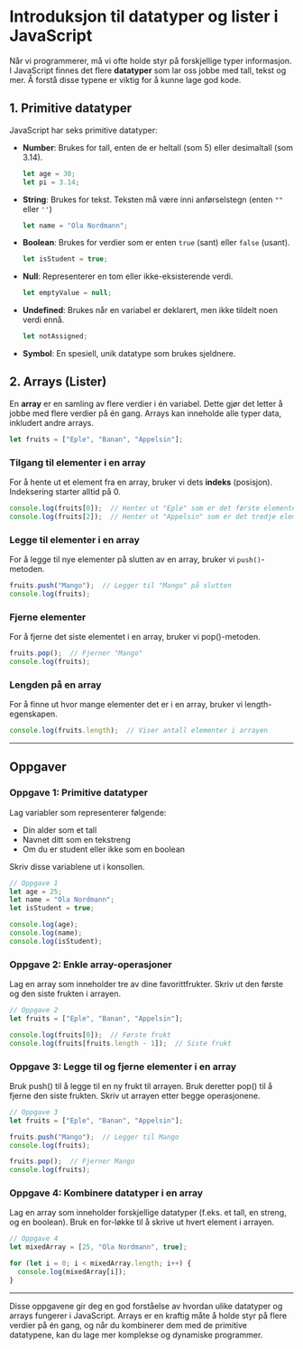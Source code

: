 
# Introduksjon til datatyper og lister i JavaScript

Når vi programmerer, må vi ofte holde styr på forskjellige typer informasjon. I JavaScript finnes det flere **datatyper** som lar oss jobbe med tall, tekst og mer. Å forstå disse typene er viktig for å kunne lage god kode. 

## 1. Primitive datatyper
JavaScript har seks primitive datatyper:

- **Number**: Brukes for tall, enten de er heltall (som 5) eller desimaltall (som 3.14).
  ```javascript
  let age = 30;
  let pi = 3.14;
  ```

- **String**: Brukes for tekst. Teksten må være inni anførselstegn (enten `""` eller `''`)
  ```javascript
  let name = "Ola Nordmann";
  ```

- **Boolean**: Brukes for verdier som er enten `true` (sant) eller `false` (usant).
  ```javascript
  let isStudent = true;
  ```

- **Null**: Representerer en tom eller ikke-eksisterende verdi.
  ```javascript
  let emptyValue = null;
  ```

- **Undefined**: Brukes når en variabel er deklarert, men ikke tildelt noen verdi ennå.
  ```javascript
  let notAssigned;
  ```

- **Symbol**: En spesiell, unik datatype som brukes sjeldnere.

## 2. Arrays (Lister)
En **array** er en samling av flere verdier i én variabel. Dette gjør det letter å jobbe med flere verdier på én gang. Arrays kan inneholde alle typer data, inkludert andre arrays.

```javascript
let fruits = ["Eple", "Banan", "Appelsin"];
```

### Tilgang til elementer i en array
For å hente ut et element fra en array, bruker vi dets **indeks** (posisjon). Indeksering starter alltid på 0.

```javascript
console.log(fruits[0]);  // Henter ut "Eple" som er det første elementet
console.log(fruits[2]);  // Henter ut "Appelsin" som er det tredje elementet
```

### Legge til elementer i en array
For å legge til nye elementer på slutten av en array, bruker vi `push()`-metoden.

```javascript
fruits.push("Mango");  // Legger til "Mango" på slutten
console.log(fruits);  
```

### Fjerne elementer
For å fjerne det siste elementet i en array, bruker vi pop()-metoden.

```javascript
fruits.pop();  // Fjerner "Mango"
console.log(fruits);
```

### Lengden på en array
For å finne ut hvor mange elementer det er i en array, bruker vi length-egenskapen.

```javascript
console.log(fruits.length);  // Viser antall elementer i arrayen
```

---

## Oppgaver

### Oppgave 1: Primitive datatyper
Lag variabler som representerer følgende:
- Din alder som et tall
- Navnet ditt som en tekstreng
- Om du er student eller ikke som en boolean

Skriv disse variablene ut i konsollen.

```javascript
// Oppgave 1
let age = 25;
let name = "Ola Nordmann";
let isStudent = true;

console.log(age);
console.log(name);
console.log(isStudent);
```

### Oppgave 2: Enkle array-operasjoner
Lag en array som inneholder tre av dine favorittfrukter. Skriv ut den første og den siste frukten i arrayen.

```javascript
// Oppgave 2
let fruits = ["Eple", "Banan", "Appelsin"];

console.log(fruits[0]);  // Første frukt
console.log(fruits[fruits.length - 1]);  // Siste frukt
```

### Oppgave 3: Legge til og fjerne elementer i en array
Bruk push() til å legge til en ny frukt til arrayen. Bruk deretter pop() til å fjerne den siste frukten. Skriv ut arrayen etter begge operasjonene.

```javascript
// Oppgave 3
let fruits = ["Eple", "Banan", "Appelsin"];

fruits.push("Mango");  // Legger til Mango
console.log(fruits);

fruits.pop();  // Fjerner Mango
console.log(fruits);
```

### Oppgave 4: Kombinere datatyper i en array
Lag en array som inneholder forskjellige datatyper (f.eks. et tall, en streng, og en boolean). Bruk en for-løkke til å skrive ut hvert element i arrayen.

```javascript
// Oppgave 4
let mixedArray = [25, "Ola Nordmann", true];

for (let i = 0; i < mixedArray.length; i++) {
  console.log(mixedArray[i]);
}
```

---

Disse oppgavene gir deg en god forståelse av hvordan ulike datatyper og arrays fungerer i JavaScript. Arrays er en kraftig måte å holde styr på flere verdier på én gang, og når du kombinerer dem med de primitive datatypene, kan du lage mer komplekse og dynamiske programmer.